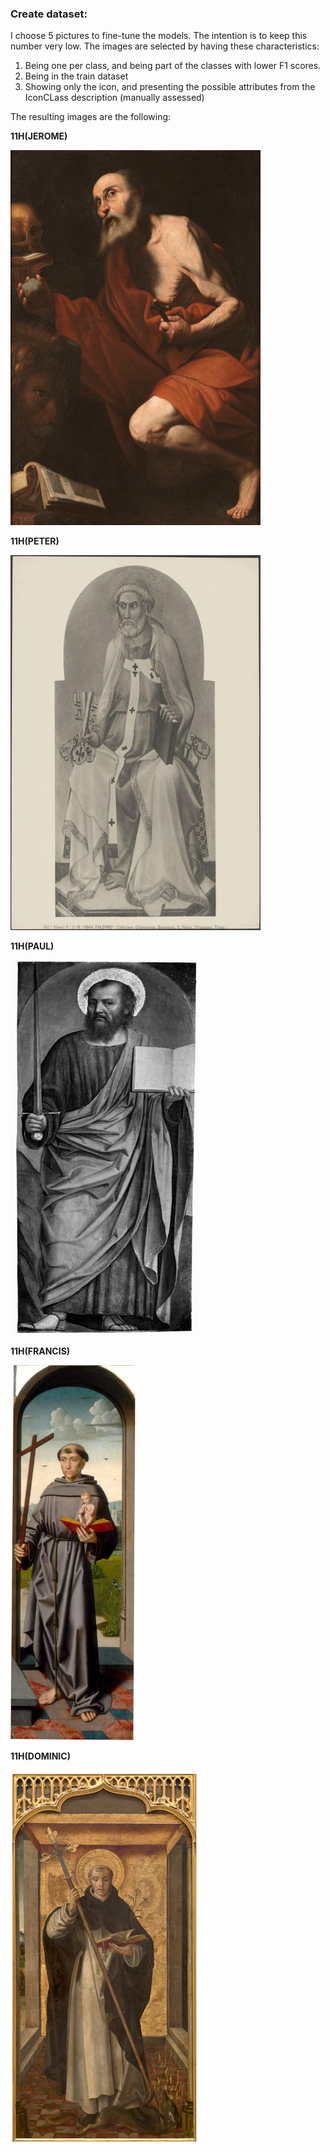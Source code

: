 ### Create dataset:

I choose 5 pictures to fine-tune the models. The intention is to keep this number very low. The images are selected by having these characteristics:

1. Being one per class, and being part of the classes with lower F1 scores.
2. Being in the train dataset
3. Showing only the icon, and presenting the possible attributes from the IconCLass description (manually assessed)

The resulting images are the following:

**11H(JEROME)**

<img src="few-shot/0c8573aa-ad2d-4672-bc2c-7067bd863153_bb1e7952-4766-41b9-bfdf-1abf01bac531.jpg" alt="11H(JEROME)" width="400" height="600">

**11H(PETER)**

<img src="few-shot/1440147397.jpg" alt="11H(PETER)" width="400" height="600">

**11H(PAUL)**

<img src="few-shot/1828079898.jpg" alt="11H(PAUL)" width="300" height="600">

**11H(FRANCIS)**

<img src="few-shot/1942_9_17_c.jpg" alt="11H(FRANCIS)" width="200" height="600">

**11H(DOMINIC)**

<img src="few-shot/2e9faf04-90cf-4973-b253-c77c53dd1ccf_f450ccb9-2973-442a-89a4-fa54eeeedd20.jpg" alt="11H(DOMINIC)" width="300" height="600">
